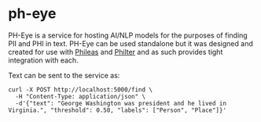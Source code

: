 # ph-eye

PH-Eye is a service for hosting AI/NLP models for the purposes of finding PII and PHI in text. PH-Eye can be used standalone but it was designed and created for use with [Phileas](https://github.com/philterd/phileas) and [Philter](https://github.com/philterd/philter) and as such provides tight integration with each.

Text can be sent to the service as:

```
curl -X POST http://localhost:5000/find \
  -H "Content-Type: application/json" \
  -d'{"text": "George Washington was president and he lived in Virginia.", "threshold": 0.50, "labels": ["Person", "Place"]}'
```
